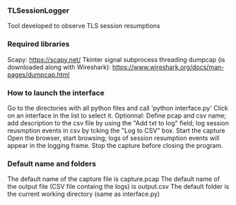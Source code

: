 ### TLSessionLogger
Tool developed to observe TLS session resumptions

### Required libraries

Scapy: https://scapy.net/
Tkinter
signal
subprocess
threading
dumpcap (is downloaded along with Wireshark): https://www.wireshark.org/docs/man-pages/dumpcap.html

### How to launch the interface

Go to the directories with all python files and call 'python interface.py'
Click on an interface in the list to select it.
Optionnal: Define pcap and csv name; add description to the csv file by using the "Add txt to log" field; log session reusmption events in csv by tcking the "Log to CSV" box.
Start the capture
Open the browser, start browsing; logs of session resumption events will appear in the logging frame.
Stop the capture before closing the program.

### Default name and folders

The default name of the capture file is capture.pcap
The default name of the output file (CSV file containg the logs) is output.csv
The default folder is the current working directory (same as interface.py)

